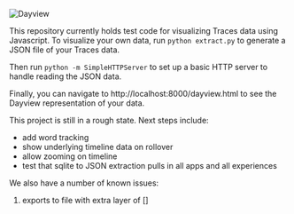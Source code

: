 ![Dayview](https://github.com/activityhistory/TracesVisualizer/images/dayview_v1.png)

This repository currently holds test code for visualizing Traces data using Javascript. To visualize your own data, run `python extract.py` to generate a JSON file of your Traces data.

Then run `python -m SimpleHTTPServer` to set up a basic HTTP server to handle reading the JSON data.

Finally, you can navigate to http://localhost:8000/dayview.html to see the Dayview representation of your data.

This project is still in a rough state. Next steps include:
* add word tracking
* show underlying timeline data on rollover
* allow zooming on timeline
* test that sqlite to JSON extraction pulls in all apps and all experiences

We also have a number of known issues:
 1. exports to file with extra layer of []
